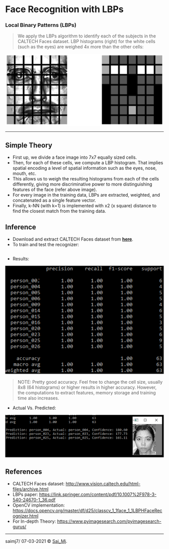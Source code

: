 # Face Recognition with LBPs
### Local Binary Patterns (LBPs)

> We apply the LBPs algorithm to identify each of the subjects in the CALTECH Faces dataset. LBP histograms (right) for the white cells (such as the eyes) are weighed 4x more than the other cells:

<div align="center">
<img src=mylib/misc/weigh.png?raw=true "weighing scheme" width=570 >
</div>

---

## Simple Theory

- First up, we divide a face image into 7x7 equally sized cells.
- Then, for each of these cells, we compute a LBP histogram. That implies spatial encoding a level of spatial information such as the eyes, nose, mouth, etc.
- This allows us to weigh the resulting histograms from each of the cells differently, giving more discriminative power to more distinguishing features of the face (refer above image).
- For every image in the training data, LBPs are extracted, weighted, and concatenated as a single feature vector.
- Finally, k-NN (with k=1) is implemented with x2 (x square) distance to find the closest match from the training data.

## Inference

- Download and extract CALTECH Faces dataset from [**here**](http://www.vision.caltech.edu/html-files/archive.html).
- To train and test the recognizer:

``` python run.py --dataset caltech_faces
```
- Results:

<div align="center">
<img src=mylib/misc/result1.png?raw=true "sklearn" width=520 >
</div>

> NOTE: Pretty good accuracy. Feel free to change the cell size, usually 8x8 (64 histograms) or higher results in higher accuracy. However, the computations to extract features, memory storage and training time also increases.

- Actual Vs. Predicted:

<div align="center">
<img src=mylib/misc/result2.png?raw=true "sample" width=580 >
</div>


## References
- CALTECH Faces dataset: http://www.vision.caltech.edu/html-files/archive.html
- LBPs paper: https://link.springer.com/content/pdf/10.1007%2F978-3-540-24670-1_36.pdf
- OpenCV implementation: https://docs.opencv.org/master/df/d25/classcv_1_1face_1_1LBPHFaceRecognizer.html
- For In-depth Theory: https://www.pyimagesearch.com/pyimagesearch-gurus/

---

saimj7/ 07-03-2021 © <a href="http://saimj7.github.io" target="_blank">Sai_Mj</a>.
